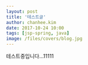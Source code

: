 ```yaml
---
layout: post
title: '테스트글'
author: chanhee.kim
date: 2017-10-24 10:00
tags: [jsp-spring, java]
image: /files/covers/blog.jpg
---
```


테스트중입니다...11111
